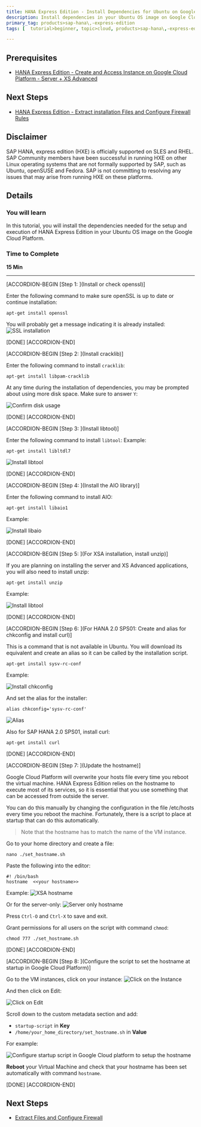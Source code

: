 ```yaml
---
title: HANA Express Edition - Install Dependencies for Ubuntu on Google Cloud Platform
description: Install dependencies in your Ubuntu OS image on Google Cloud Platform before installing HANA Express Edition
primary_tag: products>sap-hana\,-express-edition  
tags: [  tutorial>beginner, topic>cloud, products>sap-hana\,-express-edition   ]

---
```


## Prerequisites  
 - [HANA Express Edition - Create and Access Instance on Google Cloud Platform - Server + XS Advanced](http://www.sap.com/developer/tutorials/hxe-gcp-create-instance-access.html)

## Next Steps
 - [HANA Express Edition - Extract installation Files and Configure Firewall Rules](http://www.sap.com/developer/tutorials/hxe-gcp-extract-files-configure-firewall.html)

## Disclaimer
SAP HANA, express edition (HXE) is officially supported on SLES and RHEL. SAP Community members have been successful in running HXE on other Linux operating systems that are not formally supported by SAP, such as Ubuntu, openSUSE and Fedora. SAP is not committing to resolving any issues that may arise from running HXE on these platforms.

## Details
### You will learn  
In this tutorial, you will install the dependencies needed for the setup and execution of HANA Express Edition in your Ubuntu OS image on the Google Cloud Platform.

### Time to Complete
**15 Min**

---

[ACCORDION-BEGIN [Step 1: ](Install or check openssl)]

Enter the following command to make sure openSSL is up to date or continue installation:
```
apt-get install openssl
```

You will probably get a message indicating it is already installed:
![SSL installation](6.png)

[DONE]
[ACCORDION-END]


[ACCORDION-BEGIN [Step 2: ](Install cracklib)]

Enter the following command to install `cracklib`:
```
apt-get install libpam-cracklib
```
At any time during the installation of dependencies, you may be prompted about using more disk space. Make sure to answer `Y`:

![Confirm disk usage](7.png)


[DONE]
[ACCORDION-END]

[ACCORDION-BEGIN [Step 3: ](Install libtool)]

Enter the following command to install `libtool`:
Example:

```
apt-get install libltdl7
```

![Install libtool](8.png)


[DONE]
[ACCORDION-END]

[ACCORDION-BEGIN [Step 4: ](Install the AIO library)]

Enter the following command to install AIO:

```
apt-get install libaio1
```
Example:

![Install libaio](9.png)


[DONE]
[ACCORDION-END]

[ACCORDION-BEGIN [Step 5: ](For XSA installation, install unzip)]

If you are planning on installing the server and XS Advanced applications, you will also need to install unzip:
```
apt-get install unzip
```
Example:

![Install libtool](10.png)


[DONE]
[ACCORDION-END]

[ACCORDION-BEGIN [Step 6: ](For HANA 2.0 SPS01: Create and alias for chkconfig and install curl)]

This is a command that is not available in Ubuntu. You will download its equivalent and create an alias so it can be called by the installation script.

```
apt-get install sysv-rc-conf
```
Example:

![Install chkconfig](16.png)

And set the alias for the installer:

```
alias chkconfig='sysv-rc-conf'
```

![Alias](17.png)

Also for SAP HANA 2.0 SPS01, install curl:

```
apt-get install curl
```

[DONE]
[ACCORDION-END]

[ACCORDION-BEGIN [Step 7: ](Update the hostname)]

Google Cloud Platform will overwrite your hosts file every time you reboot the virtual machine. HANA Express Edition relies on the hostname to execute most of its services, so it is essential that you use something that can be accessed from outside the server.

You can do this manually by changing the configuration in the file /etc/hosts every time you reboot the machine. Fortunately, there is a script to place at startup that can do this automatically.

>Note that the hostname has to match the name of the VM instance.

Go to your home directory and create a file:

```
nano ./set_hostname.sh
```
Paste the following into the editor:
```
#! /bin/bash
hostname  <<your hostname>>
```

Example:
![XSA hostname](11.png)

Or for the server-only:
![Server only hostname](12.png)

Press `Ctrl-O` and `Ctrl-X` to save and exit.

Grant permissions for all users on the script with command `chmod`:

```
chmod 777 ./set_hostname.sh
```

[DONE]
[ACCORDION-END]

[ACCORDION-BEGIN [Step 8: ](Configure the script to set the hostname at startup in Google Cloud Platform)]

Go to the VM instances, click on your instance:
![Click on the Instance](13.png)

And then click on Edit:

![Click on Edit](14.png)

Scroll down to the custom metadata section and add:
- `startup-script` in **Key**
- `/home/your_home_directory/set_hostname.sh` in **Value**

For example:

![Configure startup script in Google Cloud platform to setup the hostname](15.png)

**Reboot** your Virtual Machine and check that your hostname has been set automatically with command `hostname`.

[DONE]
[ACCORDION-END]


## Next Steps
- [Extract Files and Configure Firewall](http://www.sap.com/developer/tutorials/hxe-gcp-extract-files-configure-firewall.html)
